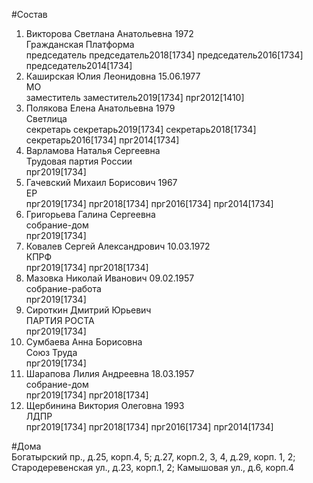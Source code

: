 #Состав  
1. Викторова Светлана Анатольевна 1972  
    Гражданская Платформа  
    председатель председатель2018[1734] председатель2016[1734] председатель2014[1734]  
2. Каширская Юлия Леонидовна 15.06.1977  
    МО  
    заместитель заместитель2019[1734] прг2012[1410]  
3. Полякова Елена Анатольевна 1979  
    Светлица  
    секретарь секретарь2019[1734] секретарь2018[1734] секретарь2016[1734] прг2014[1734]  
4. Варламова Наталья Сергеевна  
    Трудовая партия России  
    прг2019[1734]  
5. Гачевский Михаил Борисович 1967  
    ЕР  
    прг2019[1734] прг2018[1734] прг2016[1734] прг2014[1734]  
6. Григорьева Галина Сергеевна  
    собрание-дом  
    прг2019[1734]  
7. Ковалев Сергей Александрович 10.03.1972  
    КПРФ  
    прг2019[1734] прг2018[1734]  
8. Мазовка Николай Иванович 09.02.1957  
    собрание-работа  
    прг2019[1734]  
9. Сироткин Дмитрий Юрьевич  
    ПАРТИЯ РОСТА  
    прг2019[1734]  
10. Сумбаева Анна Борисовна  
    Союз Труда  
    прг2019[1734]  
11. Шарапова Лилия Андреевна 18.03.1957  
    собрание-дом  
    прг2019[1734] прг2018[1734]  
12. Щербинина Виктория Олеговна 1993  
    ЛДПР  
    прг2019[1734] прг2018[1734] прг2016[1734] прг2014[1734]  
  
#Дома  
Богатырский пр., д.25,  корп.4, 5; д.27, корп.2, 3, 4, д.29, корп. 1, 2; Стародеревенская ул., д.23, корп.1, 2;  Камышовая ул., д.6, корп.4  
  
